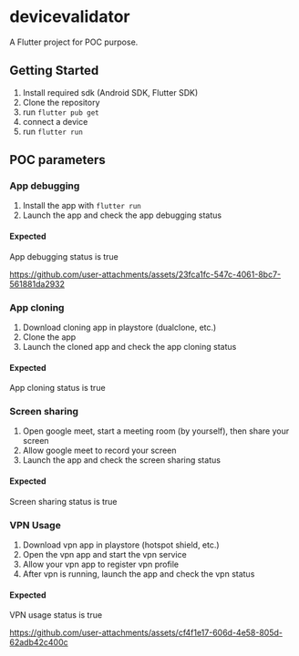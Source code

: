# devicevalidator

A Flutter project for POC purpose.

## Getting Started

1. Install required sdk (Android SDK, Flutter SDK)
2. Clone the repository
3. run `flutter pub get`
4. connect a device
5. run `flutter run`

## POC parameters

### App debugging

1. Install the app with `flutter run`
2. Launch the app and check the app debugging status

#### Expected

App debugging status is true

https://github.com/user-attachments/assets/23fca1fc-547c-4061-8bc7-561881da2932

### App cloning

1. Download cloning app in playstore (dualclone, etc.)
2. Clone the app
3. Launch the cloned app and check the app cloning status

#### Expected

App cloning status is true

### Screen sharing

1. Open google meet, start a meeting room (by yourself), then share your screen
2. Allow google meet to record your screen
3. Launch the app and check the screen sharing status

#### Expected

Screen sharing status is true

### VPN Usage

1. Download vpn app in playstore (hotspot shield, etc.)
2. Open the vpn app and start the vpn service
3. Allow your vpn app to register vpn profile
4. After vpn is running, launch the app and check the vpn status

#### Expected

VPN usage status is true

https://github.com/user-attachments/assets/cf4f1e17-606d-4e58-805d-62adb42c400c
